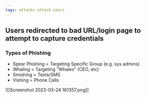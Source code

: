 ```yaml
---
tags: attacks attack-users
---
```


##  Users redirected to bad URL/login page to attempt to capture credentials

### Types of Phishing
- Spear Phishing = Targeting Specific Group (e.g. sys admins)
- Whaling = Targeting "Whales" (CEO, etc)
- Smishing = Texts/SMS
- Vishing = Phone Calls

![[Screenshot 2023-03-24 161357.png]]